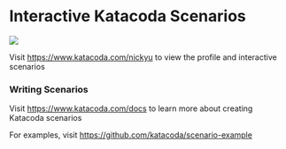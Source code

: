 # Interactive Katacoda Scenarios

[![](http://shields.katacoda.com/katacoda/nickyu/count.svg)](https://www.katacoda.com/nickyu "Get your profile on Katacoda.com")

Visit https://www.katacoda.com/nickyu to view the profile and interactive scenarios

### Writing Scenarios
Visit https://www.katacoda.com/docs to learn more about creating Katacoda scenarios

For examples, visit https://github.com/katacoda/scenario-example
